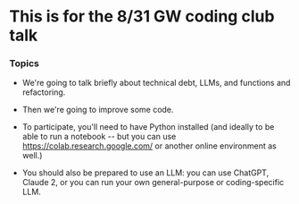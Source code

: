 # This is for the 8/31 GW coding club talk 

### Topics

* We're going to talk briefly about technical debt, LLMs, and functions and refactoring.

* Then we're going to improve some code. 

* To participate, you'll need to have Python installed (and ideally to be able to run a notebook -- but you can use https://colab.research.google.com/ or another online environment as well.)

* You should also be prepared to use an LLM: you can use ChatGPT, Claude 2, or you can run your own general-purpose or coding-specific LLM. 
